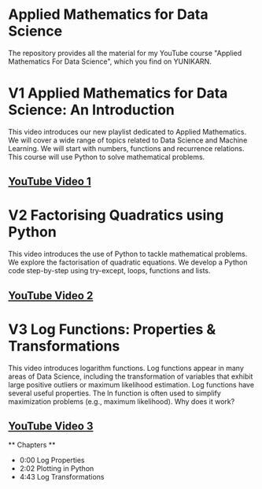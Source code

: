 # Applied Mathematics for Data Science
The repository provides all the material for my YouTube course "Applied Mathematics For Data Science", which you find on YUNIKARN.


# V1 Applied Mathematics for Data Science: An Introduction
This video introduces our new playlist dedicated to Applied Mathematics. We will cover a wide range of topics related to Data Science and Machine Learning. We will start with numbers, functions and recurrence relations. This course will use Python to solve mathematical problems.
## [YouTube Video 1](https://youtu.be/CNhgsb1Wu3g) 


# V2 Factorising Quadratics using Python
This video introduces the use of Python to tackle mathematical problems. We explore the factorisation of quadratic equations. We develop a Python code step-by-step using try-except, loops, functions and lists.
## [YouTube Video 2](https://youtu.be/i6Cqs1YqbCE) 


# V3 Log Functions: Properties & Transformations
This video introduces logarithm functions. Log functions appear in many areas of Data Science, including the transformation of variables that exhibit large positive outliers or maximum likelihood estimation. Log functions have several useful properties. The ln function is often used to simplify maximization problems (e.g., maximum likelihood). Why does it work?
## [YouTube Video 3](https://youtu.be/Qc3zMWZRRfc) 

** Chapters **
- 0:00 Log Properties
- 2:02 Plotting in Python
- 4:43 Log Transformations




